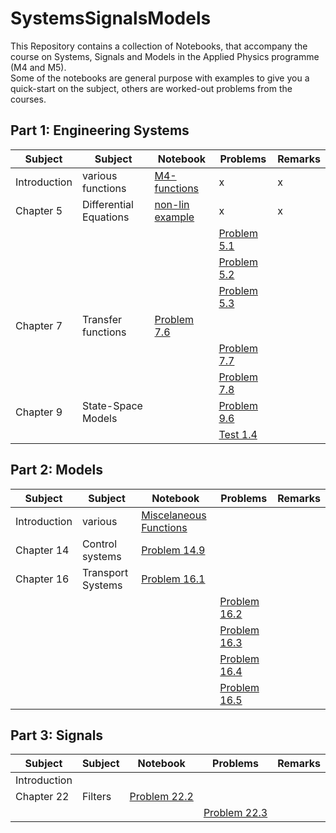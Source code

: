# SystemsSignalsModels
This Repository contains a collection of Notebooks, that accompany the course on Systems, Signals and Models in the Applied Physics programme (M4 and M5).  
Some of the notebooks are general purpose with examples to give you a quick-start on the subject, others are worked-out problems from the courses. 
## Part 1: Engineering Systems  

| Subject | Subject | Notebook | Problems | Remarks |
| ---- | ---- | ---- | ---- | ---- |
| Introduction | various functions| [M4-functions](https://github.com/jupyterphysics/SystemsSignalsModels/blob/master/M4Functions.ipynb)  | x | x | 
| Chapter 5 | Differential Equations| [non-lin example](https://github.com/jupyterphysics/SystemsSignalsModels/blob/master/Chapter5Example.ipynb) | x | x |
|   |   | | [Problem 5.1](https://github.com/jupyterphysics/SystemsSignalsModels/blob/master/Example5.1.ipynb) |  |
|   |   | | [Problem 5.2](https://github.com/jupyterphysics/SystemsSignalsModels/blob/master/Example5.2.ipynb) |  |
|   |   | | [Problem 5.3](https://github.com/jupyterphysics/SystemsSignalsModels/blob/master/Example5.3.ipynb) |  |
| Chapter 7  | Transfer functions  | [Problem 7.6](https://github.com/jupyterphysics/SystemsSignalsModels/blob/master/Problem7p6.ipynb) |  |
|   |   | | [Problem 7.7](https://github.com/jupyterphysics/SystemsSignalsModels/blob/master/Problem7p7.ipynb) |  |
|   |   | | [Problem 7.8](https://github.com/jupyterphysics/SystemsSignalsModels/blob/master/Problem7p8.ipynb) |  |
| Chapter 9  | State-Space Models|   | [Problem 9.6](https://github.com/jupyterphysics/SystemsSignalsModels/blob/master/Problem9p6.ipynb) |  |
|   |   | | [Test 1.4](https://github.com/jupyterphysics/SystemsSignalsModels/blob/master/Test1p4.ipynb) |  |

## Part 2: Models  

| Subject | Subject | Notebook | Problems | Remarks |
| ---- | ---- | ---- | ---- | ---- |
| Introduction | various | [Miscelaneous Functions](https://github.com/jupyterphysics/SystemsSignalsModels/blob/master/MiscalaneousFunctionsM4M5.ipynb) |  |  |  
| Chapter 14  | Control systems  | [Problem 14.9](https://github.com/jupyterphysics/SystemsSignalsModels/blob/master/Problem14p9.ipynb) |  |
| Chapter 16  | Transport Systems  | [Problem 16.1](https://github.com/jupyterphysics/SystemsSignalsModels/blob/master/Problem16p1.ipynb) |  |
|   |   | | [Problem 16.2](https://github.com/jupyterphysics/SystemsSignalsModels/blob/master/Problem16p2.ipynb) |  |
|   |   | | [Problem 16.3](https://github.com/jupyterphysics/SystemsSignalsModels/blob/master/Problem16p3.ipynb) |  |
|   |   | | [Problem 16.4](https://github.com/jupyterphysics/SystemsSignalsModels/blob/master/Problem16p4.ipynb) |  |
|   |   | | [Problem 16.5](https://github.com/jupyterphysics/SystemsSignalsModels/blob/master/Problem16p5.ipynb) |  |

## Part 3: Signals  

| Subject | Subject | Notebook | Problems | Remarks |
| ---- | ---- | ---- | ---- | ---- |
| Introduction |  |  |  |  |
| Chapter 22  | Filters  | [Problem 22.2](https://github.com/jupyterphysics/SystemsSignalsModels/blob/master/Problem22p2.ipynb) |  |
|   |   | | [Problem 22.3](https://github.com/jupyterphysics/SystemsSignalsModels/blob/master/Problem22p3.ipynb) |  |

